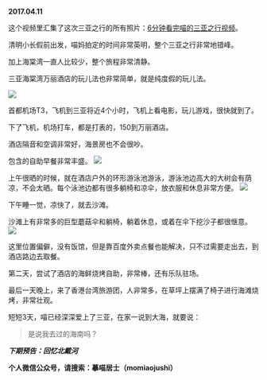 
          
**2017.04.11**

这个视频里汇集了这次三亚之行的所有照片：[6分钟看完喵的三亚之行视频](https://v.qq.com/iframe/player.html?vid=v039024ki6b&amp;tiny=0&amp;auto=0)。

清明小长假前出发，喵妈拍定的时间非常英明，整个三亚之行非常地错峰。

加上海棠湾一直人比较少，整个旅程非常清静。

三亚海棠湾万丽酒店的玩儿法也非常简单，就是纯度假的玩儿法。

![](http://imglf0.nosdn.127.net/img/RHZ0SUx4Q3VVT2c3dWIvOXZXclRlc3B0THBvVnJmMHR1dXVRK3V2cXMvdz0.jpg)


首都机场T3，飞机到三亚将近4个小时，飞机上看电影，玩儿游戏，很快就到了。

下了飞机，机场打车，都是打表的，150到万丽酒店。

酒店隔音和空调非常好，海景房也不会很吵。

包含的自助早餐非常丰盛。
![](http://imglf.nosdn.127.net/img/aXdHeW1NcjVqWEQxRXlCR25IVGxmV0lKbzhiOGc2WG9iWVgrMGcrcUh4RT0.jpg)


上午很晒的时候，就在酒店户外的环形游泳池游泳，游泳池边高大的大树会有荫凉，不会太晒。每个泳池边都有很多躺椅和凉伞，放衣服和休息非常方便。
![](http://imglf1.nosdn.127.net/img/VnRiTkJyNDN2QURDUnZxQW9rTTRZa2hVbWdTeCtBek8xYys0TVRRQVZYND0.jpg)


下午睡一觉，凉快了，就去沙滩。

沙滩上有非常多的巨型蘑菇伞和躺椅，躺着休息，或着在伞下挖沙子都很惬意。
![](http://imglf2.nosdn.127.net/img/ZWgrSXM1VURld0RYQWhVL0tJczVqRGcvYjFKZytZUFpxT3pZTmtzMnFZST0.jpg)


这里位置偏僻，没有饭馆，但是靠百度外卖点餐也能解决，只不过需要走出去，到酒店路边去取餐。

第二天，尝试了酒店的海鲜烧烤自助，非常棒，还有乐队驻场。

最后一天晚上，来了香港台湾旅游团，人非常多，在草坪上摆满了椅子进行海滩烧烤，非常壮观。

短短3天，喵已经深深爱上了三亚，在家一说到大海，就要说：
>是说我去过的海南吗？



***下期预告：回忆北戴河***


**个人微信公众号，请搜索：摹喵居士（momiaojushi）**

        